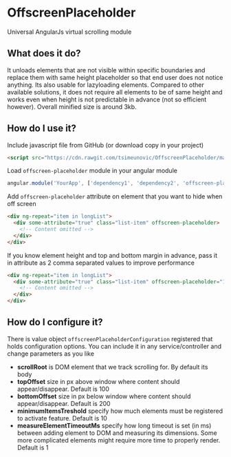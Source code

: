 # OffscreenPlaceholder
Universal AngularJs virtual scrolling module

## What does it do?
It unloads elements that are not visible within specific boundaries and replace them with same height placeholder so that end user does not notice anything. Its also usable for lazyloading elements. Compared to other available solutions, it does not require all elements to be of same height and works even when height is not predictable in advance (not so efficient however). Overall minified size is around 3kb.

## How do I use it?
Include javascript file from GitHub (or download copy in your project)
```html
<script src="https://cdn.rawgit.com/tsimeunovic/OffscreenPlaceholder/master/offscreenPlaceholder.min.js"></script>
```

Load `offscreen-placeholder` module in your angular module
```javascript
angular.module('YourApp', ['dependency1', 'dependency2', 'offscreen-placeholder']);
```

Add `offscreen-placeholder` attribute on element that you want to hide when off screen
```html
<div ng-repeat="item in longList">
  <div some-attribute="true" class="list-item" offscreen-placeholder>
    <!-- Content omitted -->
  </div>
</div>
```

If you know element height and top and bottom margin in advance, pass it in attribute as 2 comma separated values to improve performance
```html
<div ng-repeat="item in longList">
  <div some-attribute="true" class="list-item" offscreen-placeholder="100,10">
    <!-- Content omitted -->
  </div>
</div>
```

## How do I configure it?
There is value object `offscreenPlaceholderConfiguration` registered that holds configuration options. You can include it in any service/controller and change parameters as you like
- **scrollRoot** is DOM element that we track scrolling for. By default its body
- **topOffset** size in px above window where content should appear/disappear. Default is 100
- **bottomOffset** size in px below window where content should appear/disappear. Default is 200
- **minimumItemsTreshold** specify how much elements must be registered to activate feature. Default is 10
- **measureElementTimeoutMs** specify how long timeout is set (in ms) between adding element to DOM and measuring its dimensions. Some more complicated elements might require more time to properly render. Default is 1
